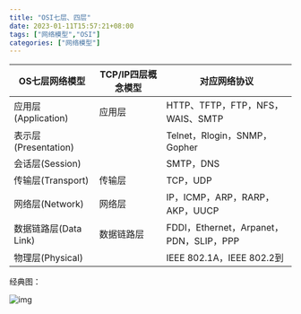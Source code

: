 ```yaml
---
title: "OSI七层、四层"
date: 2023-01-11T15:57:21+08:00
tags: ["网络模型","OSI"]
categories: ["网络模型"]
---
```


| OS七层网络模型        | TCP/IP四层概念模型 | 对应网络协议                            |
| --------------------- | ------------------ | --------------------------------------- |
| 应用层(Application)   | 应用层             | HTTP、TFTP，FTP，NFS，WAIS、SMTP        |
| 表示层(Presentation)  |                    | Telnet，Rlogin，SNMP，Gopher            |
| 会话层(Session)       |                    | SMTP，DNS                               |
| 传输层(Transport)     | 传输层             | TCP，UDP                                |
| 网络层(Network)       | 网络层             | IP，ICMP，ARP，RARP，AKP，UUCP          |
| 数据链路层(Data Link) | 数据链路层         | FDDI，Ethernet，Arpanet，PDN，SLIP，PPP |
| 物理层(Physical)      |                    | IEEE 802.1A，IEEE 802.2到               |



经典图：

![img](https://s2.loli.net/2023/01/11/R5OL6shqSJnYPEw.png)
